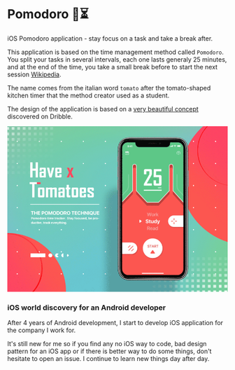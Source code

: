 # Pomodoro 🍅⏳

iOS Pomodoro application - stay focus on a task and take a break after.

This application is based on the time management method called `Pomodoro`. You split your tasks in several intervals, each one lasts generaly 25 minutes, and at the end of the time, you take a small break before to start the next session [Wikipedia](https://en.wikipedia.org/wiki/Pomodoro_Technique).

The name comes from the italian word `tomato` after the tomato-shaped kitchen timer that the method creator used as a student.

The design of the application is based on a [very beautiful concept](https://dribbble.com/shots/4073004-Have-X-Tomatoes?_=1550051888886) discovered on Dribble.

![](pomodoro.gif)

### iOS world discovery for an Android developer

After 4 years of Android development, I start to develop iOS application for the company I work for. 

It's still new for me so if you find any no iOS way to code, bad design pattern for an iOS app or if there is better way to do some things, don't hesitate to open an issue. I continue to learn new things day after day.

